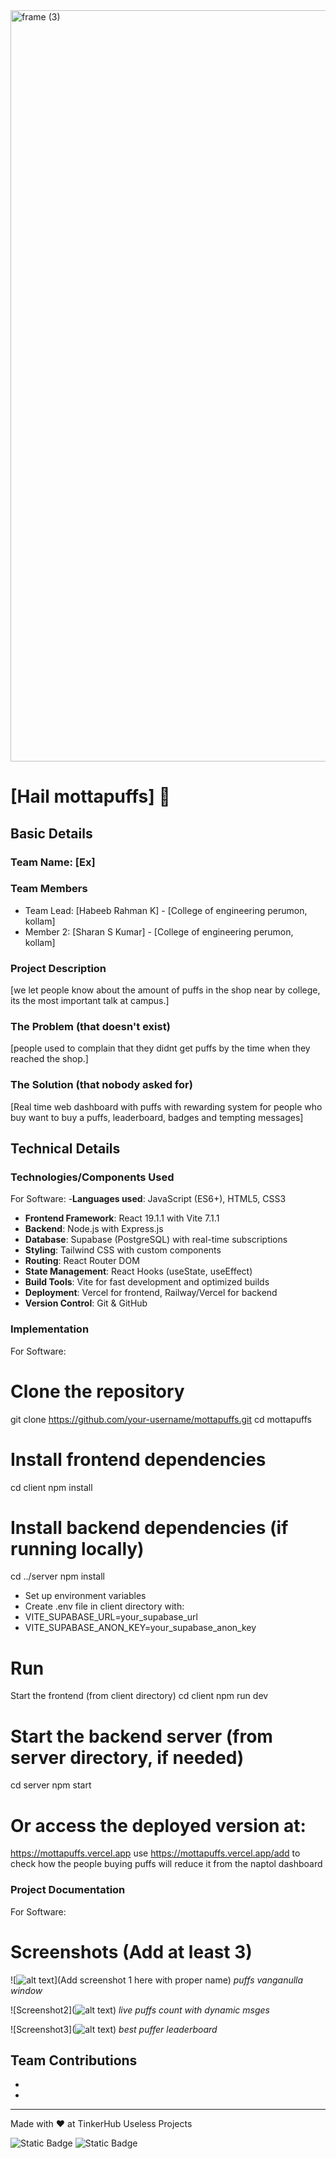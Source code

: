 <img width="3188" height="1202" alt="frame (3)" src="https://github.com/user-attachments/assets/517ad8e9-ad22-457d-9538-a9e62d137cd7" />


# [Hail mottapuffs] 🎯


## Basic Details
### Team Name: [Ex]


### Team Members
- Team Lead: [Habeeb Rahman K] - [College of engineering perumon, kollam]
- Member 2: [Sharan S Kumar] - [College of engineering perumon, kollam]

### Project Description
[we let people know about the amount of puffs in the shop near by college, its the most important talk at campus.]

### The Problem (that doesn't exist)
[people used to complain that they didnt get puffs by the time when they reached the shop.] 

### The Solution (that nobody asked for)
[Real time web dashboard with puffs with rewarding system for people who buy want to buy a puffs, leaderboard, badges and tempting messages]

## Technical Details
### Technologies/Components Used
For Software:
-**Languages used**: JavaScript (ES6+), HTML5, CSS3
- **Frontend Framework**: React 19.1.1 with Vite 7.1.1
- **Backend**: Node.js with Express.js
- **Database**: Supabase (PostgreSQL) with real-time subscriptions
- **Styling**: Tailwind CSS with custom components
- **Routing**: React Router DOM
- **State Management**: React Hooks (useState, useEffect)
- **Build Tools**: Vite for fast development and optimized builds
- **Deployment**: Vercel for frontend, Railway/Vercel for backend
- **Version Control**: Git & GitHub



### Implementation
For Software:
# Clone the repository
git clone https://github.com/your-username/mottapuffs.git
cd mottapuffs

# Install frontend dependencies
cd client
npm install

# Install backend dependencies (if running locally)
cd ../server
npm install

- Set up environment variables
- Create .env file in client directory with:
- VITE_SUPABASE_URL=your_supabase_url
- VITE_SUPABASE_ANON_KEY=your_supabase_anon_key



# Run

Start the frontend (from client directory)
cd client
npm run dev

# Start the backend server (from server directory, if needed)
cd server
npm start

# Or access the deployed version at:
 https://mottapuffs.vercel.app
use https://mottapuffs.vercel.app/add to check how the people buying puffs will reduce it from the naptol dashboard


### Project Documentation
For Software:

# Screenshots (Add at least 3)
![![alt text](image.png)](Add screenshot 1 here with proper name)
*puffs vanganulla window*

![Screenshot2](![alt text](image-1.png))
*live puffs count with dynamic msges*

![Screenshot3](![alt text](image-2.png))
*best puffer leaderboard*

## Team Contributions
- [Sharan]: [Design]
- [Habeeb]: [Devolopment]


---
Made with ❤️ at TinkerHub Useless Projects 

![Static Badge](https://img.shields.io/badge/TinkerHub-24?color=%23000000&link=https%3A%2F%2Fwww.tinkerhub.org%2F)
![Static Badge](https://img.shields.io/badge/UselessProjects--25-25?link=https%3A%2F%2Fwww.tinkerhub.org%2Fevents%2FQ2Q1TQKX6Q%2FUseless%2520Projects)



